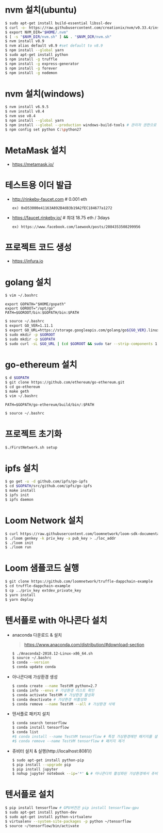 # nvm 설치(ubuntu)
  ```bash
  $ sudo apt-get install build-essential libssl-dev
  $ curl -o- https://raw.githubusercontent.com/creationix/nvm/v0.33.4/install.sh | bash
  $ export NVM_DIR="$HOME/.nvm"
  $ [ -s "$NVM_DIR/nvm.sh" ] && . "$NVM_DIR/nvm.sh"
  $ nvm install v8.9
  $ nvm alias default v8.9 #set default to v8.9
  $ npm install --global yarn
  $ sudo apt-get install python
  $ npm install -g truffle
  $ npm install -g express-generator
  $ npm install -g forever
  $ npm install -g nodemon
  ```

# nvm 설치(windows)
  ```bash
  $ nvm install v6.9.5
  $ nvm install v8.4
  $ nvm use v8.4
  $ npm install --global yarn
  $ npm install --global --production windows-build-tools # 관리자 권한으로 실행
  $ npm config set python C:\python27
  ```

# MetaMask 설치
- https://metamask.io/

# 테스트용 이더 발급
- http://rinkeby-faucet.com # 0.001 eth
  ```
  ex) 0xD53000e41163A892B4d83b19A2fEC184677a1272
  ```
- https://faucet.rinkeby.io/ # 최대 18.75 eth / 3days
  ```
  ex) https://www.facebook.com/laewook/posts/2084353508299956
  ```

# 프로젝트 코드 생성
- https://infura.io

# golang 설치
  ```bash
  $ vim ~/.bashrc
  ```
  ```
  export GOPATH="$HOME/gopath"
  export GOROOT="/opt/go"
  PATH=$GOROOT/bin:$GOPATH/bin:$PATH
  ```
  ```bash
  $ source ~/.bashrc
  $ export GO_VER=1.11.1
  $ export GO_URL=https://storage.googleapis.com/golang/go${GO_VER}.linux-amd64.tar.gz
  $ sudo mkdir -p $GOROOT
  $ sudo mkdir -p $GOPATH
  $ sudo curl -sL $GO_URL | (cd $GOROOT && sudo tar --strip-components 1 -xz)
  ```

# go-ethereum 설치
  ```bash
  $ d $GOPATH
  $ git clone https://github.com/ethereum/go-ethereum.git
  $ cd go-ethereum
  $ make geth
  $ vim ~/.bashrc
  ```
  ```
  PATH=$GOPATH/go-ethereum/build/bin/:$PATH
  ```
  ```bash
  $ source ~/.bashrc
  ```

# 프로젝트 초기화
  ```bash
  $./FirstNetwork.sh setup
  ```

# ipfs 설치
  ```bash
  $ go get -u -d github.com/ipfs/go-ipfs
  $ cd $GOPATH/src/github.com/ipfs/go-ipfs
  $ make install
  $ ipfs init
  $ ipfs daemon
  ```

# Loom Network 설치
  ```bash
  $ curl https://raw.githubusercontent.com/loomnetwork/loom-sdk-documentation/master/scripts/get_loom.sh | sh
  $ ./loom genkey -k priv_key -a pub_key > ./loc_addr
  $ ./loom init
  $ ./loom run
  ```

# Loom 샘플코드 실행
  ```bash
  $ git clone https://github.com/loomnetwork/truffle-dappchain-example
  $ cd truffle-dappchain-example
  $ cp ../priv_key extdev_private_key
  $ yarn install
  $ yarn deploy
  ```

# 텐서플로 with 아나콘다 설치
- anaconda 다운로드 & 설치
  >https://www.anaconda.com/distribution/#download-section
  ```bash
  $ ./Anaconda2-2018.12-Linux-x86_64.sh
  $ source ~/.bashrc
  $ conda --version
  $ conda update conda
  ```

- 아나콘다에 가상환경 생성
  ```bash
  $ conda create --name TestVM python=2.7
  $ conda info --envs # 가상환경 리스트 확인
  $ conda activate TestVM # 가상환경 활성화
  $ conda deactivate # 가상환경 비활성화
  $ conda remove --name TestVM --all # 가상환경 삭제
  ```

- 텐서플로 패키지 설치
  ```bash
  $ conda search tensorflow
  $ conda install tensorflow
  $ conda list
  #$ conda install --name TestVM tensorflow # 특정 가상환경에만 패키지를 설치
  #$ conda remove --name TestVM tensorflow # 패키지 제거
  ```

- 쥬비터 설치 & 실행(http://localhost:8081/)
  ```bash
  $ sudo apt-get install python-pip
  $ pip install --upgrade pip
  $ pip install jupyter
  $ nohup jupyter notebook --ip='*' & # 아나콘다의 활성화된 가상환경에서 쥬비터 실행
  ```

# 텐서플로 설치
  ```bash
  $ pip install tensorflow # GPU버전은 pip install tensorflow-gpu
  $ sudo apt-get install python-dev
  $ sudo apt-get install python-virtualenv
  $ virtualenv --system-site-packages -p python ~/tensorflow
  $ source ~/tensorflow/bin/activate
  ```
